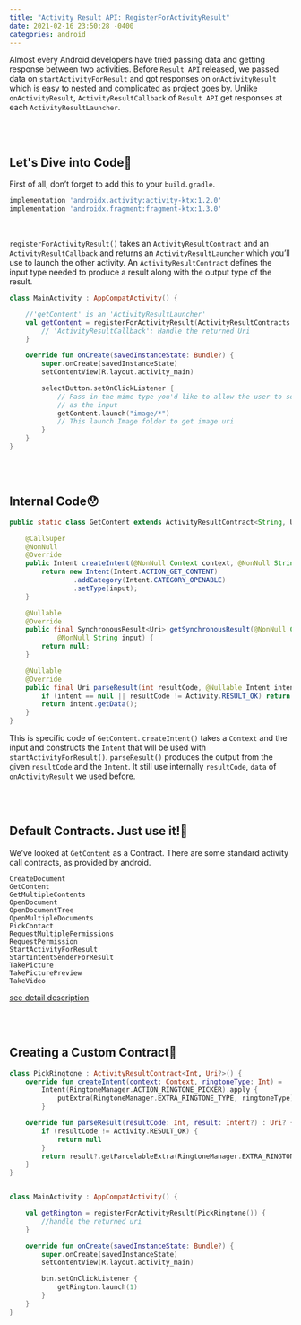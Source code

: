 ```yaml
---
title: "Activity Result API: RegisterForActivityResult"
date: 2021-02-16 23:50:28 -0400
categories: android
---
```


Almost every Android developers have tried passing data and getting response between two activities. 
Before `Result API` released, we passed data on `startActivityForResult` and got responses on `onActivityResult` which is easy to nested and 
complicated as project goes by. Unlike `onActivityResult`, `ActivityResultCallback` of `Result API` get responses at each `ActivityResultLauncher`.

<br>
<br>

Let's Dive into Code🌊
------------------------

First of all, don’t forget to add this to your `build.gradle`.

```gradle
implementation 'androidx.activity:activity-ktx:1.2.0'
implementation 'androidx.fragment:fragment-ktx:1.3.0'
```

<br>

`registerForActivityResult()` takes an `ActivityResultContract` and an `ActivityResultCallback` and returns an `ActivityResultLauncher` which 
you’ll use to launch the other activity. An `ActivityResultContract` defines the input type needed to produce a result along with the output type of the result.

```kotlin
class MainActivity : AppCompatActivity() {

    //'getContent' is an 'ActivityResultLauncher'
    val getContent = registerForActivityResult(ActivityResultContracts.GetContent()) { uri: Uri? ->
        // 'ActivityResultCallback': Handle the returned Uri    
    }

    override fun onCreate(savedInstanceState: Bundle?) {
        super.onCreate(savedInstanceState)
        setContentView(R.layout.activity_main)

        selectButton.setOnClickListener {
            // Pass in the mime type you'd like to allow the user to select
            // as the input
            getContent.launch("image/*")
            // This launch Image folder to get image uri
        }
    }
}
```

<br>
<br>

Internal Code😯
-------------------
```java
public static class GetContent extends ActivityResultContract<String, Uri> {

    @CallSuper
    @NonNull
    @Override
    public Intent createIntent(@NonNull Context context, @NonNull String input) {
        return new Intent(Intent.ACTION_GET_CONTENT)
                .addCategory(Intent.CATEGORY_OPENABLE)
                .setType(input);
    }

    @Nullable
    @Override
    public final SynchronousResult<Uri> getSynchronousResult(@NonNull Context context,
            @NonNull String input) {
        return null;
    }

    @Nullable
    @Override
    public final Uri parseResult(int resultCode, @Nullable Intent intent) {
        if (intent == null || resultCode != Activity.RESULT_OK) return null;
        return intent.getData();
    }
}
```
This is specific code of `GetContent`. 
`createIntent()` takes a `Context` and the input and constructs the `Intent` that will be used with `startActivityForResult()`.
`parseResult()` produces the output from the given `resultCode` and the `Intent`.
It still use internally `resultCode`, `data` of `onActivityResult` we used before.

<br>
<br>

Default Contracts. Just use it!🥴
-----------------------------------
We’ve looked at `GetContent` as a Contract. There are some standard activity call contracts, as provided by android.
```
CreateDocument
GetContent
GetMultipleContents
OpenDocument
OpenDocumentTree
OpenMultipleDocuments
PickContact
RequestMultiplePermissions
RequestPermission
StartActivityForResult
StartIntentSenderForResult
TakePicture
TakePicturePreview
TakeVideo
```
[see detail description][android-docs]

<br>
<br>

Creating a Custom Contract📝
-------------------------------
```kotlin
class PickRingtone : ActivityResultContract<Int, Uri?>() {
    override fun createIntent(context: Context, ringtoneType: Int) =
        Intent(RingtoneManager.ACTION_RINGTONE_PICKER).apply {
            putExtra(RingtoneManager.EXTRA_RINGTONE_TYPE, ringtoneType)
        }

    override fun parseResult(resultCode: Int, result: Intent?) : Uri? {
        if (resultCode != Activity.RESULT_OK) {
            return null
        }
        return result?.getParcelableExtra(RingtoneManager.EXTRA_RINGTONE_PICKED_URI)
    }
}
```

```kotlin

class MainActivity : AppCompatActivity() {

    val getRington = registerForActivityResult(PickRingtone()) {
        //handle the returned uri
    }

    override fun onCreate(savedInstanceState: Bundle?) {
        super.onCreate(savedInstanceState)
        setContentView(R.layout.activity_main)

        btn.setOnClickListener {
            getRington.launch(1)
        }
    }
}
```



[android-docs]: https://developer.android.com/reference/androidx/activity/result/contract/ActivityResultContracts

